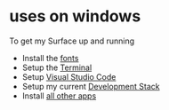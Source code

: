 # uses on windows

To get my Surface up and running

- Install the [fonts](../fonts.md)
- Setup the [Terminal](terminal.md)
- Setup [Visual Studio Code](../vscode.md)
- Setup my current [Development Stack](dev.md)
- Install [all other apps](other.md)
